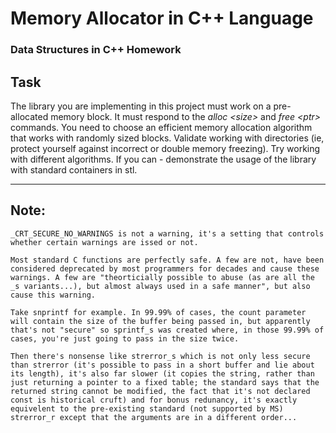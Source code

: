 # Memory Allocator in C++ Language
### Data Structures in C++ Homework

## Task 

The library you are implementing in this project must work on a pre-allocated memory block. It must respond to the *alloc \<size\>* and *free \<ptr\>* commands. You need to choose an efficient memory allocation algorithm that works with randomly sized blocks. Validate working with directories (ie, protect yourself against incorrect or double memory freezing). Try working with different algorithms. If you can - demonstrate the usage of the library with standard containers in stl.



---
## Note:

```
_CRT_SECURE_NO_WARNINGS is not a warning, it's a setting that controls whether certain warnings are issed or not.

Most standard C functions are perfectly safe. A few are not, have been considered deprecated by most programmers for decades and cause these warnings. A few are "theorticially possible to abuse (as are all the _s variants...), but almost always used in a safe manner", but also cause this warning.

Take snprintf for example. In 99.99% of cases, the count parameter will contain the size of the buffer being passed in, but apparently that's not "secure" so sprintf_s was created where, in those 99.99% of cases, you're just going to pass in the size twice.

Then there's nonsense like strerror_s which is not only less secure than strerror (it's possible to pass in a short buffer and lie about its length), it's also far slower (it copies the string, rather than just returning a pointer to a fixed table; the standard says that the returned string cannot be modified, the fact that it's not declared const is historical cruft) and for bonus redunancy, it's exactly equivelent to the pre-existing standard (not supported by MS) strerror_r except that the arguments are in a different order...
```